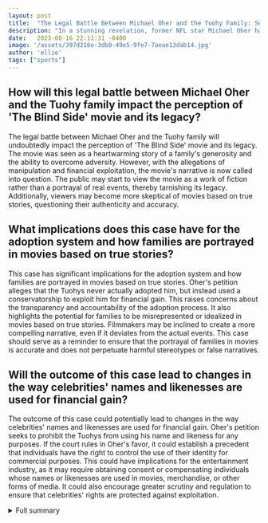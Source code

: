 ```yaml
---
layout: post
title:  "The Legal Battle Between Michael Oher and the Tuohy Family: Seeking Justice Beyond 'The Blind Side'"
description: "In a stunning revelation, former NFL star Michael Oher has filed a court petition against the Tuohy family, accusing them of manipulation and financial exploitation. This latest development challenges the narrative portrayed in the hit movie 'The Blind Side' and raises important questions about justice and critical analysis."
date:   2023-08-16 22:11:31 -0400
image: '/assets/397d216e-3db9-49e5-9fe7-7aeae13dab14.jpg'
author: 'ellie'
tags: ["sports"]
---
```


## How will this legal battle between Michael Oher and the Tuohy family impact the perception of 'The Blind Side' movie and its legacy?
The legal battle between Michael Oher and the Tuohy family will undoubtedly impact the perception of 'The Blind Side' movie and its legacy. The movie was seen as a heartwarming story of a family's generosity and the ability to overcome adversity. However, with the allegations of manipulation and financial exploitation, the movie's narrative is now called into question. The public may start to view the movie as a work of fiction rather than a portrayal of real events, thereby tarnishing its legacy. Additionally, viewers may become more skeptical of movies based on true stories, questioning their authenticity and accuracy.

## What implications does this case have for the adoption system and how families are portrayed in movies based on true stories?
This case has significant implications for the adoption system and how families are portrayed in movies based on true stories. Oher's petition alleges that the Tuohys never actually adopted him, but instead used a conservatorship to exploit him for financial gain. This raises concerns about the transparency and accountability of the adoption process. It also highlights the potential for families to be misrepresented or idealized in movies based on true stories. Filmmakers may be inclined to create a more compelling narrative, even if it deviates from the actual events. This case should serve as a reminder to ensure that the portrayal of families in movies is accurate and does not perpetuate harmful stereotypes or false narratives.

## Will the outcome of this case lead to changes in the way celebrities' names and likenesses are used for financial gain?
The outcome of this case could potentially lead to changes in the way celebrities' names and likenesses are used for financial gain. Oher's petition seeks to prohibit the Tuohys from using his name and likeness for any purposes. If the court rules in Oher's favor, it could establish a precedent that individuals have the right to control the use of their identity for commercial purposes. This could have implications for the entertainment industry, as it may require obtaining consent or compensating individuals whose names or likenesses are used in movies, merchandise, or other forms of media. It could also encourage greater scrutiny and regulation to ensure that celebrities' rights are protected against exploitation.


<details>
        <summary>Full summary</summary>
<p>In a shocking turn of events, retired NFL star Michael Oher has filed a court petition against the Tuohy family, accusing them of manipulation and financial exploitation. The petition alleges that the Tuohys never adopted Oher and instead used a conservatorship to make business deals in his name.</p>
<p>Oher's attorney claims that the Tuohys profited from the movie 'The Blind Side', a blockbuster film based on Oher's life, while Oher himself received nothing. The deception revealed in the petition devastated Oher, affecting both his personal life and his football career.</p>
<p>The story of Oher's adoption, which was portrayed as a feel-good tale of a family's generosity in 'The Blind Side', turns out to be a lie. Oher's attorney states that the movie not only falsely depicted Oher's adoption but also hurt his football career and how people perceive him.</p>
<p>The legal battle between Oher and the Tuohy family is now unfolding in court. Oher's petition asks the court to terminate the conservatorship and issue an injunction barring the Tuohys from using his name and likeness. Additionally, Oher seeks a full accounting of the money earned by the Tuohys and asks for his fair share of profits. The petition also requests compensatory and punitive damages.</p>
<p>The Tuohys, on the other hand, deny the allegations brought forth by Oher. They claim that they opened their home to Oher and treated him like a son. The family received a small advance and a percentage of net profits from the film, but they insist that they gave Oher an equal cut of every penny received.</p>
<p>Attorney Martin Singer, speaking on behalf of the Tuohys, calls Oher's claims 'outlandish' and states that the idea of the family seeking to profit off Oher is not only offensive but also transparently ridiculous.</p>
<p>The controversy surrounding 'The Blind Side' sheds light on the true nature of the relationship between Oher and the Tuohy family. It challenges the integrity of the movie's narrative, highlighting the need to analyze these feel-good stories more critically. As the legal battle unfolds, the world awaits the resolution and hopes for justice to be served.</p>
<p>Despite the controversy, 'The Blind Side' remains a powerful film that portrays the power of a good deed and the ability to overcome race and class barriers. Oher's life story, though marred by the alleged manipulation and exploitation, has inspired many, leading him to found the Oher Foundation to provide underprivileged children with a pathway to success.</p>
<p>However, it is crucial to acknowledge and address the issues raised by Oher's petition. The truth behind 'The Blind Side' may be more complex and nuanced than initially perceived, and it is essential to seek the truth and ensure justice for all parties involved.</p>
</details>